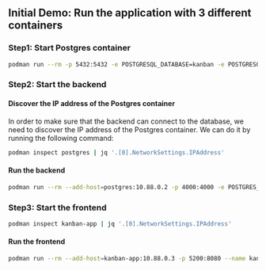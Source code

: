 ## Initial Demo: Run the application with 3 different containers

### Step1: Start Postgres container

```bash
podman run --rm -p 5432:5432 -e POSTGRESQL_DATABASE=kanban -e POSTGRESQL_USER=kanban -e POSTGRESQL_PASSWORD=kanban --name postgres quay.io/centos7/postgresql-13-centos7
```

### Step2: Start the backend

#### Discover the IP address of the Postgres container

In order to make sure that the backend can connect to the database, we need to discover the IP address of the Postgres container. We can do it by running the following command:

```bash
podman inspect postgres | jq '.[0].NetworkSettings.IPAddress'
```

#### Run the backend

```bash
podman run --rm --add-host=postgres:10.88.0.2 -p 4000:4000 -e POSTGRES_DB=kanban -e POSTGRES_USER=kanban -e POSTGRES_PASSWORD=kanban --name kanban-app quay.io/slemeur/kanban-app-entrypoint:latest
```

### Step3: Start the frontend

```bash
podman inspect kanban-app | jq '.[0].NetworkSettings.IPAddress'
```

#### Run the frontend

```bash
podman run --rm --add-host=kanban-app:10.88.0.3 -p 5200:8080 --name kanban-ui quay.io/slemeur/kanban-ui-entrypoint:latest
```
